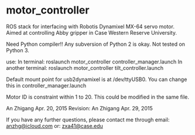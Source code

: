 motor_controller
===============



ROS stack for interfacing with Robotis Dynamixel MX-64 servo motor.
Aimed at controlling Abby gripper in Case Western Reserve University.

Need Python compiler!!
Any subversion of Python 2 is okay. Not tested on Python 3.

use:
In terminal:
	roslaunch motor_controller controller_manager.launch
In another terminal:
	roslaunch motor_controller tilt_controller.launch

Default mount point for usb2dynamixel is at /dev/ttyUSB0. You can change this in controller_manager.launch

Motor ID is constraint within 1 to 20. This could be modified in the same file.

An Zhigang Apr. 20, 2015
Revision: An Zhigang Apr. 29, 2015

If you have any further questions, please contact me through email:
anzhg@icloud.com
or:
zxa41@case.edu
